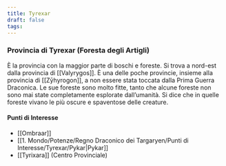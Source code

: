 ```yaml
---
title: Tyrexar
draft: false
tags:
---
```

### Provincia di Tyrexar (Foresta degli Artigli)
È la provincia con la maggior parte di boschi e foreste. Si trova a nord-est dalla provincia di [[Valyrygos]]. È una delle poche provincie, insieme alla provincia di [[Zȳhyrogon]], a non essere stata toccata dalla Prima Guerra Draconica. Le sue foreste sono molto fitte, tanto che alcune foreste non sono mai state completamente esplorate dall’umanità. Si dice che in quelle foreste vivano le più oscure e spaventose delle creature.

#### Punti di Interesse
- [[Ombraar]]
- [[1. Mondo/Potenze/Regno Draconico dei Targaryen/Punti di Interesse/Tyrexar/Pykar|Pykar]]
- [[Tyrixara]] (Centro Provinciale)
